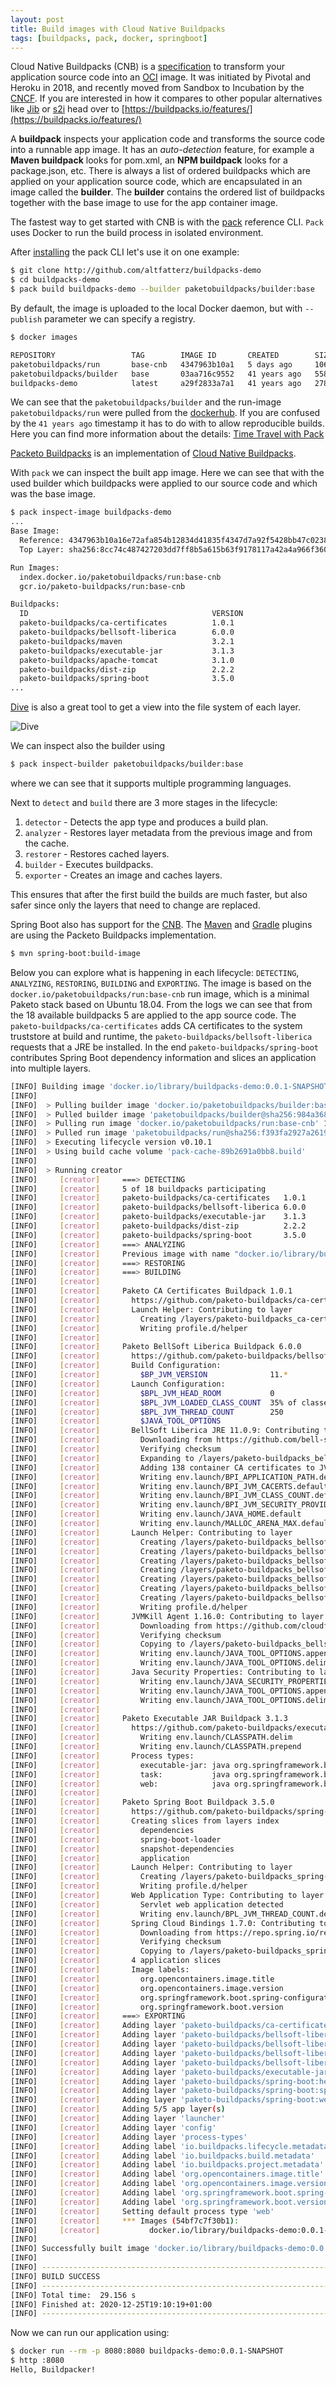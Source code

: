 ```yaml
---
layout: post
title: Build images with Cloud Native Buildpacks
tags: [buildpacks, pack, docker, springboot]
---
```


Cloud Native Buildpacks (CNB) is a [specification](https://github.com/buildpacks/spec/blob/main/buildpack.md) to transform your application source code into an [OCI](https://github.com/opencontainers/image-spec/blob/master/spec.md) image. 
It was initiated by Pivotal and Heroku in 2018, and recently moved from Sandbox to Incubation by the [CNCF](https://www.cncf.io/blog/2020/11/18/toc-approves-cloud-native-buildpacks-from-sandbox-to-incubation/).
If you are interested in how it compares to other popular alternatives like [Jib](https://github.com/GoogleContainerTools/jib) or [s2i](https://github.com/openshift/source-to-image) head over to [https://buildpacks.io/features/](https://buildpacks.io/features/)

A **buildpack** inspects your application code and transforms the source code into a runnable app image. 
It has an *auto-detection* feature, for example a **Maven buildpack** looks for pom.xml, an **NPM buildpack** looks for a package.json, etc.
There is always a list of ordered buildpacks which are applied on your application source code, which are encapsulated in an image called the **builder**.
The **builder** contains the ordered list of buildpacks together with the base image to use for the app container image.       

The fastest way to get started with CNB is with the [pack](https://github.com/buildpacks/pack) reference CLI. 
`Pack` uses Docker to run the build process in isolated environment. 

After [installing](https://buildpacks.io/docs/tools/pack/) the pack CLI let's use it on one example:

```bash
$ git clone http://github.com/altfatterz/buildpacks-demo
$ cd buildpacks-demo
$ pack build buildpacks-demo --builder paketobuildpacks/builder:base
```

By default, the image is uploaded to the local Docker daemon, but with `--publish` parameter we can specify a registry.

```bash
$ docker images

REPOSITORY                 TAG        IMAGE ID       CREATED        SIZE
paketobuildpacks/run       base-cnb   4347963b10a1   5 days ago     106MB
paketobuildpacks/builder   base       03aa716c9552   41 years ago   558MB
buildpacks-demo            latest     a29f2833a7a1   41 years ago   278MB 
```

We can see that the `paketobuildpacks/builder` and the run-image `paketobuildpacks/run` were pulled from the [dockerhub](https://hub.docker.com/search?q=paketobuildpacks).
If you are confused by the `41 years ago` timestamp it has to do with to allow reproducible builds. Here you can find more information about the details: [Time Travel with Pack](https://medium.com/buildpacks/time-travel-with-pack-e0efd8bf05db) 

[Packeto Buildpacks](https://paketo.io/) is an implementation of [Cloud Native Buildpacks](https://buildpacks.io/).

With `pack` we can inspect the built app image. Here we can see that with the used builder which buildpacks were applied to our source code and which was the base image. 

```bash
$ pack inspect-image buildpacks-demo
...
Base Image:
  Reference: 4347963b10a16e72afa854b12834d41835f4347d7a92f5428bb47c0238464c95
  Top Layer: sha256:8cc74c487427203dd7ff8b5a615b63f9178117a42a4a966f3606fd51746e0fc5

Run Images:
  index.docker.io/paketobuildpacks/run:base-cnb
  gcr.io/paketo-buildpacks/run:base-cnb

Buildpacks:
  ID                                         VERSION
  paketo-buildpacks/ca-certificates          1.0.1
  paketo-buildpacks/bellsoft-liberica        6.0.0
  paketo-buildpacks/maven                    3.2.1
  paketo-buildpacks/executable-jar           3.1.3
  paketo-buildpacks/apache-tomcat            3.1.0
  paketo-buildpacks/dist-zip                 2.2.2
  paketo-buildpacks/spring-boot              3.5.0
... 
``` 

[Dive](https://github.com/wagoodman/dive) is also a great tool to get a view into the file system of each layer.

<p><img src="/images/2020-12-26/dive.png" alt="Dive" /></p>

We can inspect also the builder using

```bash
$ pack inspect-builder paketobuildpacks/builder:base
```

where we can see that it supports multiple programming languages.

Next to `detect` and `build` there are 3 more stages in the lifecycle:

1. `detector` - Detects the app type and produces a build plan.
2. `analyzer` - Restores layer metadata from the previous image and from the cache.
3. `restorer` - Restores cached layers.
4. `builder` - Executes buildpacks.
5. `exporter` - Creates an image and caches layers.

This ensures that after the first build the builds are much faster, but also safer since only the layers that need to change are replaced.

Spring Boot also has support for the [CNB](https://docs.spring.io/spring-boot/docs/current/reference/htmlsingle/#boot-features-container-images-buildpacks). The [Maven](https://docs.spring.io/spring-boot/docs/2.4.1/maven-plugin/reference/htmlsingle/#build-image) and [Gradle](https://docs.spring.io/spring-boot/docs/2.4.1/gradle-plugin/reference/htmlsingle/#build-image) plugins are using the Packeto Buildpacks implementation.

```bash
$ mvn spring-boot:build-image
```

Below you can explore what is happening in each lifecycle: `DETECTING`, `ANALYZING`, `RESTORING`, `BUILDING` and `EXPORTING`.
The image is based on the `docker.io/paketobuildpacks/run:base-cnb` run image, which is a minimal Paketo stack based on Ubuntu 18.04.
From the logs we can see that from the 18 available buildpacks 5 are applied to the app source code. The
`paketo-buildpacks/ca-certificates` adds CA certificates to the system truststore at build and runtime, the `paketo-buildpacks/bellsoft-liberica` requests that a JRE be installed.
In the end `paketo-buildpacks/spring-boot` contributes Spring Boot dependency information and slices an application into multiple layers. 

```bash
[INFO] Building image 'docker.io/library/buildpacks-demo:0.0.1-SNAPSHOT'
[INFO]
[INFO]  > Pulling builder image 'docker.io/paketobuildpacks/builder:base' 100%
[INFO]  > Pulled builder image 'paketobuildpacks/builder@sha256:984a3684db80a6d53214b81a9f21c31529bede5b447d6d6d82d94cd6734d2424'
[INFO]  > Pulling run image 'docker.io/paketobuildpacks/run:base-cnb' 100%
[INFO]  > Pulled run image 'paketobuildpacks/run@sha256:f393fa2927a2619a10fc09bb109f822d20df909c10fed4ce3c36fad313ea18e3'
[INFO]  > Executing lifecycle version v0.10.1
[INFO]  > Using build cache volume 'pack-cache-89b2691a0bb8.build'
[INFO]
[INFO]  > Running creator
[INFO]     [creator]     ===> DETECTING
[INFO]     [creator]     5 of 18 buildpacks participating
[INFO]     [creator]     paketo-buildpacks/ca-certificates   1.0.1
[INFO]     [creator]     paketo-buildpacks/bellsoft-liberica 6.0.0
[INFO]     [creator]     paketo-buildpacks/executable-jar    3.1.3
[INFO]     [creator]     paketo-buildpacks/dist-zip          2.2.2
[INFO]     [creator]     paketo-buildpacks/spring-boot       3.5.0
[INFO]     [creator]     ===> ANALYZING
[INFO]     [creator]     Previous image with name "docker.io/library/buildpacks-demo:0.0.1-SNAPSHOT" not found
[INFO]     [creator]     ===> RESTORING
[INFO]     [creator]     ===> BUILDING
[INFO]     [creator]
[INFO]     [creator]     Paketo CA Certificates Buildpack 1.0.1
[INFO]     [creator]       https://github.com/paketo-buildpacks/ca-certificates
[INFO]     [creator]       Launch Helper: Contributing to layer
[INFO]     [creator]         Creating /layers/paketo-buildpacks_ca-certificates/helper/exec.d/ca-certificates-helper
[INFO]     [creator]         Writing profile.d/helper
[INFO]     [creator]
[INFO]     [creator]     Paketo BellSoft Liberica Buildpack 6.0.0
[INFO]     [creator]       https://github.com/paketo-buildpacks/bellsoft-liberica
[INFO]     [creator]       Build Configuration:
[INFO]     [creator]         $BP_JVM_VERSION              11.*            the Java version
[INFO]     [creator]       Launch Configuration:
[INFO]     [creator]         $BPL_JVM_HEAD_ROOM           0               the headroom in memory calculation
[INFO]     [creator]         $BPL_JVM_LOADED_CLASS_COUNT  35% of classes  the number of loaded classes in memory calculation
[INFO]     [creator]         $BPL_JVM_THREAD_COUNT        250             the number of threads in memory calculation
[INFO]     [creator]         $JAVA_TOOL_OPTIONS                           the JVM launch flags
[INFO]     [creator]       BellSoft Liberica JRE 11.0.9: Contributing to layer
[INFO]     [creator]         Downloading from https://github.com/bell-sw/Liberica/releases/download/11.0.9.1+1/bellsoft-jre11.0.9.1+1-linux-amd64.tar.gz
[INFO]     [creator]         Verifying checksum
[INFO]     [creator]         Expanding to /layers/paketo-buildpacks_bellsoft-liberica/jre
[INFO]     [creator]         Adding 138 container CA certificates to JVM truststore
[INFO]     [creator]         Writing env.launch/BPI_APPLICATION_PATH.default
[INFO]     [creator]         Writing env.launch/BPI_JVM_CACERTS.default
[INFO]     [creator]         Writing env.launch/BPI_JVM_CLASS_COUNT.default
[INFO]     [creator]         Writing env.launch/BPI_JVM_SECURITY_PROVIDERS.default
[INFO]     [creator]         Writing env.launch/JAVA_HOME.default
[INFO]     [creator]         Writing env.launch/MALLOC_ARENA_MAX.default
[INFO]     [creator]       Launch Helper: Contributing to layer
[INFO]     [creator]         Creating /layers/paketo-buildpacks_bellsoft-liberica/helper/exec.d/active-processor-count
[INFO]     [creator]         Creating /layers/paketo-buildpacks_bellsoft-liberica/helper/exec.d/java-opts
[INFO]     [creator]         Creating /layers/paketo-buildpacks_bellsoft-liberica/helper/exec.d/link-local-dns
[INFO]     [creator]         Creating /layers/paketo-buildpacks_bellsoft-liberica/helper/exec.d/memory-calculator
[INFO]     [creator]         Creating /layers/paketo-buildpacks_bellsoft-liberica/helper/exec.d/openssl-certificate-loader
[INFO]     [creator]         Creating /layers/paketo-buildpacks_bellsoft-liberica/helper/exec.d/security-providers-configurer
[INFO]     [creator]         Creating /layers/paketo-buildpacks_bellsoft-liberica/helper/exec.d/security-providers-classpath-9
[INFO]     [creator]         Writing profile.d/helper
[INFO]     [creator]       JVMKill Agent 1.16.0: Contributing to layer
[INFO]     [creator]         Downloading from https://github.com/cloudfoundry/jvmkill/releases/download/v1.16.0.RELEASE/jvmkill-1.16.0-RELEASE.so
[INFO]     [creator]         Verifying checksum
[INFO]     [creator]         Copying to /layers/paketo-buildpacks_bellsoft-liberica/jvmkill
[INFO]     [creator]         Writing env.launch/JAVA_TOOL_OPTIONS.append
[INFO]     [creator]         Writing env.launch/JAVA_TOOL_OPTIONS.delim
[INFO]     [creator]       Java Security Properties: Contributing to layer
[INFO]     [creator]         Writing env.launch/JAVA_SECURITY_PROPERTIES.default
[INFO]     [creator]         Writing env.launch/JAVA_TOOL_OPTIONS.append
[INFO]     [creator]         Writing env.launch/JAVA_TOOL_OPTIONS.delim
[INFO]     [creator]
[INFO]     [creator]     Paketo Executable JAR Buildpack 3.1.3
[INFO]     [creator]       https://github.com/paketo-buildpacks/executable-jar
[INFO]     [creator]         Writing env.launch/CLASSPATH.delim
[INFO]     [creator]         Writing env.launch/CLASSPATH.prepend
[INFO]     [creator]       Process types:
[INFO]     [creator]         executable-jar: java org.springframework.boot.loader.JarLauncher
[INFO]     [creator]         task:           java org.springframework.boot.loader.JarLauncher
[INFO]     [creator]         web:            java org.springframework.boot.loader.JarLauncher
[INFO]     [creator]
[INFO]     [creator]     Paketo Spring Boot Buildpack 3.5.0
[INFO]     [creator]       https://github.com/paketo-buildpacks/spring-boot
[INFO]     [creator]       Creating slices from layers index
[INFO]     [creator]         dependencies
[INFO]     [creator]         spring-boot-loader
[INFO]     [creator]         snapshot-dependencies
[INFO]     [creator]         application
[INFO]     [creator]       Launch Helper: Contributing to layer
[INFO]     [creator]         Creating /layers/paketo-buildpacks_spring-boot/helper/exec.d/spring-cloud-bindings
[INFO]     [creator]         Writing profile.d/helper
[INFO]     [creator]       Web Application Type: Contributing to layer
[INFO]     [creator]         Servlet web application detected
[INFO]     [creator]         Writing env.launch/BPL_JVM_THREAD_COUNT.default
[INFO]     [creator]       Spring Cloud Bindings 1.7.0: Contributing to layer
[INFO]     [creator]         Downloading from https://repo.spring.io/release/org/springframework/cloud/spring-cloud-bindings/1.7.0/spring-cloud-bindings-1.7.0.jar
[INFO]     [creator]         Verifying checksum
[INFO]     [creator]         Copying to /layers/paketo-buildpacks_spring-boot/spring-cloud-bindings
[INFO]     [creator]       4 application slices
[INFO]     [creator]       Image labels:
[INFO]     [creator]         org.opencontainers.image.title
[INFO]     [creator]         org.opencontainers.image.version
[INFO]     [creator]         org.springframework.boot.spring-configuration-metadata.json
[INFO]     [creator]         org.springframework.boot.version
[INFO]     [creator]     ===> EXPORTING
[INFO]     [creator]     Adding layer 'paketo-buildpacks/ca-certificates:helper'
[INFO]     [creator]     Adding layer 'paketo-buildpacks/bellsoft-liberica:helper'
[INFO]     [creator]     Adding layer 'paketo-buildpacks/bellsoft-liberica:java-security-properties'
[INFO]     [creator]     Adding layer 'paketo-buildpacks/bellsoft-liberica:jre'
[INFO]     [creator]     Adding layer 'paketo-buildpacks/bellsoft-liberica:jvmkill'
[INFO]     [creator]     Adding layer 'paketo-buildpacks/executable-jar:class-path'
[INFO]     [creator]     Adding layer 'paketo-buildpacks/spring-boot:helper'
[INFO]     [creator]     Adding layer 'paketo-buildpacks/spring-boot:spring-cloud-bindings'
[INFO]     [creator]     Adding layer 'paketo-buildpacks/spring-boot:web-application-type'
[INFO]     [creator]     Adding 5/5 app layer(s)
[INFO]     [creator]     Adding layer 'launcher'
[INFO]     [creator]     Adding layer 'config'
[INFO]     [creator]     Adding layer 'process-types'
[INFO]     [creator]     Adding label 'io.buildpacks.lifecycle.metadata'
[INFO]     [creator]     Adding label 'io.buildpacks.build.metadata'
[INFO]     [creator]     Adding label 'io.buildpacks.project.metadata'
[INFO]     [creator]     Adding label 'org.opencontainers.image.title'
[INFO]     [creator]     Adding label 'org.opencontainers.image.version'
[INFO]     [creator]     Adding label 'org.springframework.boot.spring-configuration-metadata.json'
[INFO]     [creator]     Adding label 'org.springframework.boot.version'
[INFO]     [creator]     Setting default process type 'web'
[INFO]     [creator]     *** Images (54bf7c7f30b1):
[INFO]     [creator]           docker.io/library/buildpacks-demo:0.0.1-SNAPSHOT
[INFO]
[INFO] Successfully built image 'docker.io/library/buildpacks-demo:0.0.1-SNAPSHOT'
[INFO]
[INFO] ------------------------------------------------------------------------
[INFO] BUILD SUCCESS
[INFO] ------------------------------------------------------------------------
[INFO] Total time:  29.156 s
[INFO] Finished at: 2020-12-25T19:10:19+01:00
[INFO] ------------------------------------------------------------------------
```

Now we can run our application using:

```bash
$ docker run --rm -p 8080:8080 buildpacks-demo:0.0.1-SNAPSHOT
$ http :8080
Hello, Buildpacker!
```
